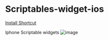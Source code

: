 # Scriptables-widget-ios

<a href="https://www.icloud.com/shortcuts/962ad0ba01da43b098eddbb3ce9390be">Install Shortcut</a>

Iphone Scriptable widgets
![image](https://github.com/user-attachments/assets/d8fa64ad-b7e4-4b68-8ee9-387e910d8e31)
